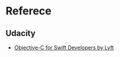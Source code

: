 # Referece


## Udacity

* [Objective-C for Swift Developers by Lyft](https://www.udacity.com/course/objective-c-for-swift-developers--ud1009)
